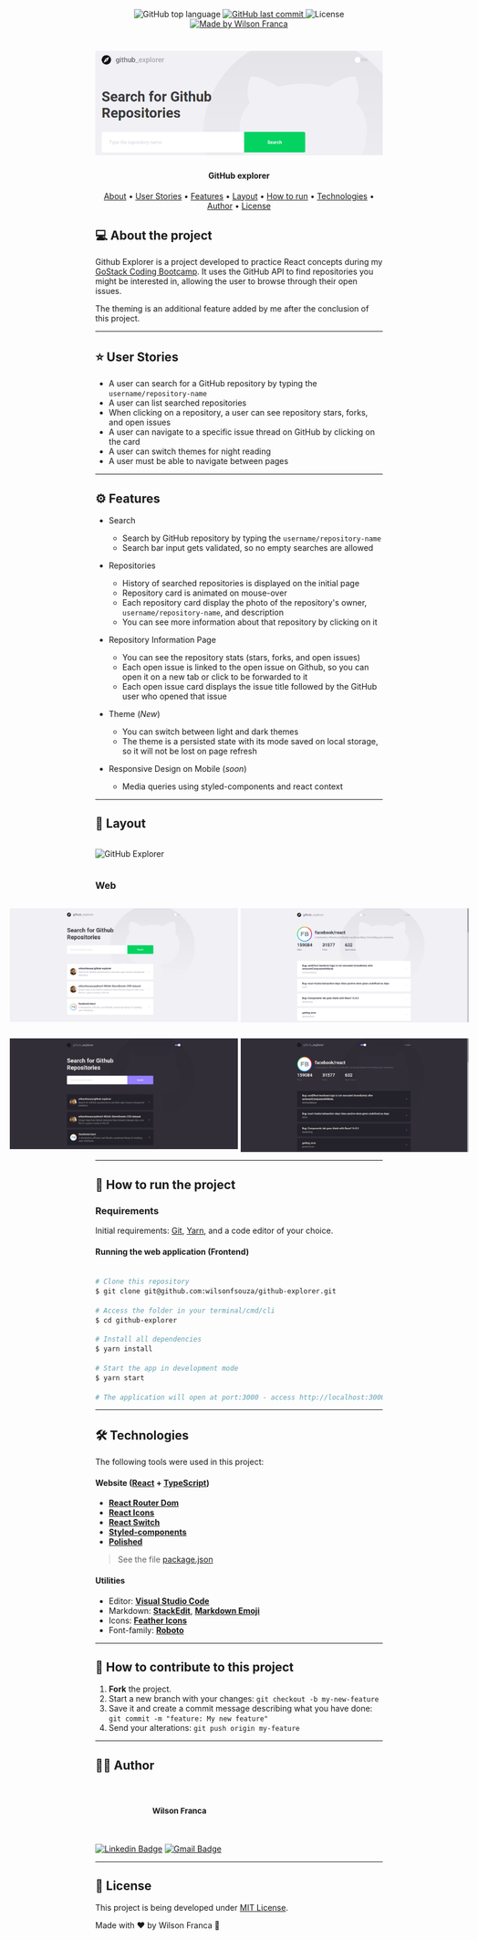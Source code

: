 
<p align="center">
  <img alt="GitHub top language" src="https://img.shields.io/github/languages/top/wilsonfsouza/github-explorer">
  <a href="https://github.com/wilsonfsouza/happy-frontend-web/commits/main">
    <img alt="GitHub last commit" src="https://img.shields.io/github/last-commit/wilsonfsouza/github-explorer">
  </a>

   <img alt="License" src="https://img.shields.io/badge/license-MIT-%23F26C6C">


  <a href="https://www.linkedin.com/in/wilsonfsouza/">
    <img alt="Made by Wilson Franca" src="https://img.shields.io/badge/made%20by-Wilson%20Franca-%230AA186">
  </a>
</p>

<h1 align="center">
    <img alt="GitHub Explorer" title="#GitHubExplorer" src="./assets/images/banner.png" />
</h1>

<h4 align="center">
	GitHub explorer
</h4>

<p align="center">
 <a href="#-about-the-project">About</a> •
 <a href="#user-content-️-user-stories">User Stories</a> •
 <a href="#user-content-️-features">Features</a> •
 <a href="#-layout">Layout</a> •
 <a href="#-how-to-run-the-project">How to run</a> •
 <a href="#-technologies">Technologies</a> •
 <a href="#-author">Author</a> •
 <a href="#user-content--license">License</a>
</p>


## 💻 About the project

Github Explorer is a project developed to practice React concepts during my [GoStack Coding Bootcamp](https://rocketseat.com.br/). It uses the GitHub API to find repositories you might be interested in, allowing the user to browse through their open issues.

The theming is an additional feature added by me after the conclusion of this project.

---

## ⭐ User Stories

- A user can search for a GitHub repository by typing the `username/repository-name`
- A user can list searched repositories
- When clicking on a repository, a user can see repository stars, forks, and open issues
- A user can navigate to a specific issue thread on GitHub by clicking on the card
- A user can switch themes for night reading
- A user must be able to navigate between pages

---

## ⚙️ Features

- Search
  - Search by GitHub repository by typing the `username/repository-name`
  - Search bar input gets validated, so no empty searches are allowed

- Repositories
  - History of searched repositories is displayed on the initial page
  - Repository card is animated on mouse-over
  - Each repository card display the photo of the repository's owner, `username/repository-name`, and description
  - You can see more information about that repository by clicking on it

- Repository Information Page
  - You can see the repository stats (stars, forks, and open issues)
  - Each open issue is linked to the open issue on Github, so you can open it on a new tab or click to be forwarded to it
  - Each open issue card displays the issue title followed by the GitHub user who opened that issue

- Theme (*New*)
  - You can switch between light and dark themes
  - The theme is a persisted state with its mode saved on local storage, so it will not be lost on page refresh

- Responsive Design on Mobile (*soon*)
  - Media queries using styled-components and react context
---

## 🎨 Layout

<p align="center" style="display: inline-flex; align-items: flex-start; justify-content: center;">
  <img style="max-width: 1100px;" alt="GitHub Explorer" title="#GitHub-Explorer" src="./assets/images/intro.gif" width="100%">
</p>

### Web

<p align="center" style="display: inline-flex; align-items: flex-start; justify-content: center;">
  <img style="margin-right: 5px; max-width: 400px;" alt="Landing Page Light Theme" title="#LandingPageLightTheme" src="./assets/images/light-home.png" width="100%">

  <img style="max-width: 400px;" alt="RepoPage Light Theme" title="#RepoPageLightTheme" src="./assets/images/light-info.png" width="100%">
</p>

<p align="center" style="display: flex; align-items: flex-start; justify-content: center;">
  <img style="margin-right: 5px; max-width: 400px;" alt="Landing Page Dark Theme" title="#LandingPageDarkTheme" src="./assets/images/dark-intro.png" width="100%">

  <img style="max-width: 400px;" alt="RepoPage Dark Theme" title="#RepoPageDarkTheme" src="./assets/images/dark-info.png" width="100%">
</p>

---

## 🚀 How to run the project

### Requirements

Initial requirements:
[Git](https://git-scm.com), [Yarn](https://yarnpkg.com/), and a code editor of your choice.


#### Running the web application (Frontend)

```bash

# Clone this repository
$ git clone git@github.com:wilsonfsouza/github-explorer.git

# Access the folder in your terminal/cmd/cli
$ cd github-explorer

# Install all dependencies
$ yarn install

# Start the app in development mode
$ yarn start

# The application will open at port:3000 - access http://localhost:3000

```

---

## 🛠 Technologies

The following tools were used in this project:

#### **Website**  ([React](https://reactjs.org/)  +  [TypeScript](https://www.typescriptlang.org/))

-   **[React Router Dom](https://github.com/ReactTraining/react-router/tree/master/packages/react-router-dom)**
-   **[React Icons](https://react-icons.github.io/react-icons/)**
-   **[React Switch](https://github.com/markusenglund/react-switch)**
-   **[Styled-components](https://styled-components.com/)**
-   **[Polished](https://polished.js.org/)**

> See the file  [package.json](https://github.com/wilsonfsouza/github-explorer/blob/master/package.json)

#### [](https://github.com/wilsonfsouza/github-explorer#utilities)**Utilities**

-   Editor:  **[Visual Studio Code](https://code.visualstudio.com/)**
-   Markdown:  **[StackEdit](https://stackedit.io/)**,  **[Markdown Emoji](https://gist.github.com/rxaviers/7360908)**
-   Icons:  **[Feather Icons](https://feathericons.com/)**
-   Font-family:  **[Roboto](https://fonts.google.com/specimen/Roboto)**


---

## 💪 How to contribute to this project

1. **Fork** the project.
2. Start a new branch with your changes: `git checkout -b my-new-feature`
3. Save it and create a commit message describing what you have done: `git commit -m "feature: My new feature"`
4. Send your alterations: `git push origin my-feature`


---

## 👨‍💻 Author

<br/>
<h3 style="display: flex; align-items: center; justify-content: flex-start;">
 <img style="border-radius: 50%; margin-right: 20px; width: 80px;" src="https://avatars0.githubusercontent.com/u/21347383?s=460&u=fdb399c92e369762d45d6495cbd2e87eef9e4d65&v=4" width="100px;" alt=""/>
 <br />
 <sub>Wilson Franca</sub></h3>
 <br />

[![Linkedin Badge](https://img.shields.io/badge/-Wilson-blue?style=flat-square&logo=Linkedin&logoColor=white&link=https://www.linkedin.com/in/wilsonfsouza/)](https://www.linkedin.com/in/wilsonfsouza/)
[![Gmail Badge](https://img.shields.io/badge/-wilson.franca.92@gmail.com-c14438?style=flat-square&logo=Gmail&logoColor=white&link=mailto:wilson.franca.92@gmail.com)](mailto:wilson.franca.92@gmail.com)

---

## 📝 License

This project is being developed under [MIT License](./LICENSE).

Made with ❤️ by Wilson Franca 👋

